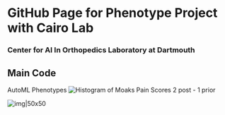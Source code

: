 # GitHub Page for Phenotype Project with Cairo Lab 
### Center for AI In Orthopedics Laboratory at Dartmouth 

## Main Code
AutoML Phenotypes 
![Histogram of Moaks Pain Scores 2 post - 1 prior](https://github.com/franceskoback/TKA_Phenotypes/blob/main/images/histogram_scores.jpg)

![img|50x50](https://github.com/franceskoback/TKA_Phenotypes/blob/main/images/histogram_scores.jpg)



